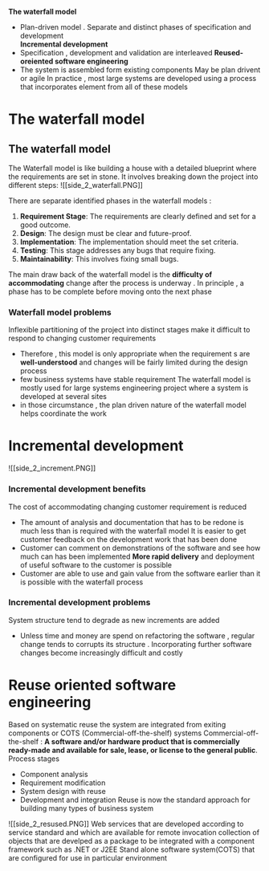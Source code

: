 **The waterfall model**
- Plan-driven model . Separate and distinct phases of specification and development  
**Incremental development**
- Specification , development and validation are interleaved 
**Reused-oreiented software engineering**
- The system is assembled form existing components May be plan drivent or agile 
In practice , most large systems are developed using a process that incorporates element from all of these models  



# The waterfall model 


## The waterfall model 
The Waterfall model is like building a house with a detailed blueprint where the requirements are set in stone. It involves breaking down the project into different steps:
![[side_2_waterfall.PNG]]

There are separate identified phases in the waterfall models : 
1. **Requirement Stage**: The requirements are clearly defined and set for a good outcome.
2. **Design**: The design must be clear and future-proof.
3. **Implementation**: The implementation should meet the set criteria.
4. **Testing**: This stage addresses any bugs that require fixing.
5. **Maintainability**: This involves fixing small bugs.

The main draw back of the waterfall model is the **difficulty of accommodating** change after the process is underway . In  principle  , a phase has to be complete before moving onto the  next phase 
### Waterfall model problems 
Inflexible partitioning of the project into distinct stages make it difficult to respond to changing customer requirements 
- Therefore , this model is only appropriate when the requirement s are **well-understood** and changes will be fairly limited during the design process 
- few business systems have stable requirement 
The waterfall model is mostly used for large systems engineering  project where a system is developed at several sites 
- in those circumstance , the plan driven nature of the waterfall model helps coordinate the work 

# Incremental development 



![[side_2_increment.PNG]]
### Incremental development benefits 
The cost of accommodating changing customer requirement is reduced 
- The amount of analysis and documentation that has to be redone is much less than is required with the waterfall model 
It is easier to get customer feedback on the development work that has been done 
- Customer can comment on demonstrations of the software and see how much can has been implemented 
**More rapid delivery** and deployment of useful software to the customer is possible 
- Customer are able to use and gain value from  the software earlier than it is possible with the waterfall process 

### Incremental development problems 
System structure tend to degrade as new increments are added 
- Unless time and money are spend on refactoring the software , regular change tends to corrupts its structure . Incorporating further software changes become increasingly difficult and costly 


# Reuse oriented software engineering 
Based on systematic reuse the system are integrated from exiting components or COTS (Commercial-off-the-shelf) systems 
Commercial-off-the-shelf : **A software and/or hardware product that is commercially ready-made and available for sale, lease, or license to the general public**.
Process stages  
- Component analysis 
- Requirement modification 
- System design with reuse 
- Development and integration 
Reuse is now the standard approach for building many types of business system 

![[side_2_resused.PNG]]
Web services that are developed according to service standard and which are available for remote invocation 
collection of objects that are develped as a package to be integrated with a component framework such as .NET or J2EE 
Stand alone software system(COTS) that are configured for use  in particular environment 

